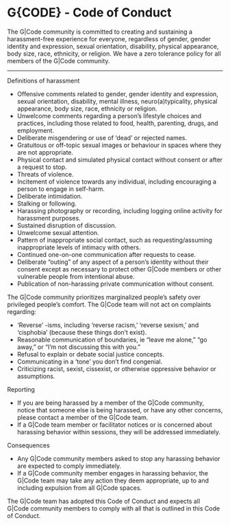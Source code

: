 # **G{CODE} - Code of Conduct**

The G|Code community is committed to creating and sustaining a harassment-free experience for everyone, regardless of gender, gender identity and expression, sexual orientation, disability, physical appearance, body size, race, ethnicity, or religion. We have a zero tolerance policy for all members of the G|Code community.


---

Definitions of harassment



* Offensive comments related to gender, gender identity and expression, sexual orientation, disability, mental illness, neuro(a)typicality, physical appearance, body size, race, ethnicity or religion.
* Unwelcome comments regarding a person’s lifestyle choices and practices, including those related to food, health, parenting, drugs, and employment.
* Deliberate misgendering or use of ‘dead’ or rejected names.
* Gratuitous or off-topic sexual images or behaviour in spaces where they are not appropriate.
* Physical contact and simulated physical contact without consent or after a request to stop.
* Threats of violence.
* Incitement of violence towards any individual, including encouraging a person to engage in self-harm.
* Deliberate intimidation.
* Stalking or following.
* Harassing photography or recording, including logging online activity for harassment purposes.
* Sustained disruption of discussion.
* Unwelcome sexual attention.
* Pattern of inappropriate social contact, such as requesting/assuming inappropriate levels of intimacy with others.
* Continued one-on-one communication after requests to cease.
* Deliberate “outing” of any aspect of a person’s identity without their consent except as necessary to protect other G|Code members or other vulnerable people from intentional abuse.
* Publication of non-harassing private communication without consent.

The G|Code community prioritizes marginalized people’s safety over privileged people’s comfort. The G|Code team will not act on complaints regarding:



* ‘Reverse’ -isms, including ‘reverse racism,’ ‘reverse sexism,’ and ‘cisphobia’ (because these things don’t exist).
* Reasonable communication of boundaries, ie “leave me alone,” “go away,” or “I’m not discussing this with you.”
* Refusal to explain or debate social justice concepts.
* Communicating in a ‘tone’ you don’t find congenial.
* Criticizing racist, sexist, cissexist, or otherwise oppressive behavior or assumptions.

Reporting



* If you are being harassed by a member of the G|Code community, notice that someone else is being harassed, or have any other concerns, please contact a member of the G|Code team.
* If a G|Code team member or facilitator notices or is concerned about harassing behavior within sessions, they will be addressed immediately.

Consequences



* Any G|Code community members asked to stop any harassing behavior are expected to comply immediately.
* If a G|Code community member engages in harassing behavior, the G|Code team may take any action they deem appropriate, up to and including expulsion from all G|Code spaces.

The G|Code team has adopted this Code of Conduct and expects all G|Code community members to comply with all that is outlined in this Code of Conduct.  
